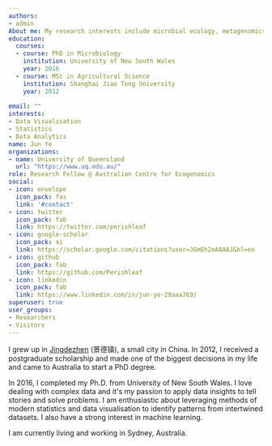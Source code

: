 ```yaml
---
authors:
- admin
About me: My research interests include microbial ecology, metagenomics, and microbial visualisation.
education:
  courses:
  - course: PhD in Microbiology
    institution: University of New South Wales
    year: 2016
  - course: MSc in Agricultural Science
    institution: Shanghai Jiao Tong University
    year: 2012
  
email: ""
interests:
- Data Visualisation
- Statistics
- Data Analytics
name: Jun Ye
organizations:
- name: University of Queensland
  url: "https://www.uq.edu.au/"
role: Research Fellow @ Australian Centre for Ecogenomics
social:
- icon: envelope
  icon_pack: fas
  link: '#contact'
- icon: twitter
  icon_pack: fab
  link: https://twitter.com/perishleaf
- icon: google-scholar
  icon_pack: ai
  link: https://scholar.google.com/citations?user=JGmEh2oAAAAJ&hl=en
- icon: github
  icon_pack: fab
  link: https://github.com/Perishleaf
- icon: linkedin
  icon_pack: fab
  link: https://www.linkedin.com/in/jun-ye-29aaa769/
superuser: true
user_groups:
- Researchers
- Visitors
---
```


I grew up in [Jingdezhen](https://en.wikipedia.org/wiki/Jingdezhen_porcelain) (景德镇), a small city in China. In 2012, I received a postgraduate scholarship and made one of the biggest decisions in my life and came to Australia to start a PhD degree.

In 2016, I completed my Ph.D. from University of New South Wales. I love dealing with complex data and it's my passion to apply data insights to tell stories and solve problems. I am enthusiastic about leveraging methods of modern statistics and data visualisation to identify patterns from intertwined datasets. I also have a strong interest in machine learning.

I am currently living and working in Sydney, Australia.
